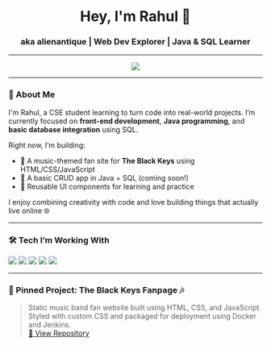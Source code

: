 <h1 align="center">Hey, I'm Rahul 👋</h1>
<h3 align="center">aka alienantique | Web Dev Explorer | Java & SQL Learner</h3>

---

<p align="center">
  <img src="https://readme-typing-svg.demolab.com?font=Fira+Code&size=22&pause=1000&color=00FEEF&center=true&vCenter=true&width=450&lines=Frontend+Developer+in+progress...;Experimenting+with+Java+%2B+SQL;Passionate+about+Music+%26+Clean+UI" />
</p>

---

### 🚀 About Me

I'm Rahul, a CSE student learning to turn code into real-world projects. I’m currently focused on **front-end development**, **Java programming**, and **basic database integration** using SQL.

Right now, I’m building:
- 🎸 A music-themed fan site for **The Black Keys** using HTML/CSS/JavaScript
- 🔄 A basic CRUD app in Java + SQL (coming soon!)
- 🧪 Reusable UI components for learning and practice

I enjoy combining creativity with code and love building things that actually live online 🌐

---

### 🛠 Tech I’m Working With

<p>
  <img src="https://img.shields.io/badge/Java-ED8B00?style=for-the-badge&logo=java&logoColor=white" />
  <img src="https://img.shields.io/badge/HTML5-e34c26?style=for-the-badge&logo=html5&logoColor=white" />
  <img src="https://img.shields.io/badge/CSS3-264de4?style=for-the-badge&logo=css3&logoColor=white" />
  <img src="https://img.shields.io/badge/JavaScript-f7df1e?style=for-the-badge&logo=javascript&logoColor=black" />
  <img src="https://img.shields.io/badge/SQL-4479A1?style=for-the-badge&logo=postgresql&logoColor=white" />
</p>

---

### 📁 Pinned Project: The Black Keys Fanpage 🎶  
> Static music band fan website built using HTML, CSS, and JavaScript. Styled with custom CSS and packaged for deployment using Docker and Jenkins.  
[🔗 View Repository](https://github.com/alienantique/The-Black-Keys-Fanpage)


